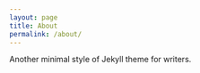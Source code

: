 ```yaml
---
layout: page
title: About
permalink: /about/
---
```


Another minimal style of Jekyll theme for writers.
